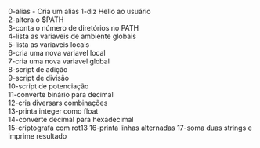 0-alias - Cria um alias
1-diz Hello ao usuário<br>
2-altera o $PATH<br>
3-conta o número de diretórios no PATH<br>
4-lista as variaveis de ambiente globais<br>
5-lista as variaveis locais<br>
6-cria uma nova variavel local<br>
7-cria uma nova variavel global<br>
8-script de adição<br>
9-script de divisão<br>
10-script de potenciação<br>
11-converte binário para decimal<br>
12-cria diversars combinações<br>
13-printa integer como float<br>
14-converte decimal para hexadecimal<br>
15-criptografa com rot13
16-printa linhas alternadas
17-soma duas strings e imprime resultado